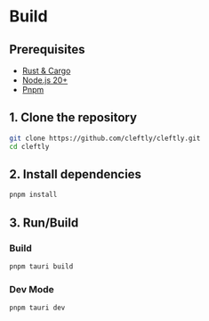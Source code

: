 # Build

## Prerequisites

- [Rust & Cargo](https://rustup.rs/)
- [Node.js 20+](https://nodejs.org/en/)
- [Pnpm](https://pnpm.io/)

## 1. Clone the repository

```bash
git clone https://github.com/cleftly/cleftly.git
cd cleftly
```

## 2. Install dependencies

```bash
pnpm install
```

## 3. Run/Build

### Build

```bash
pnpm tauri build
```

### Dev Mode

```bash
pnpm tauri dev
```
